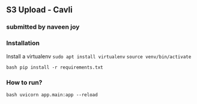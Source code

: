 ## S3 Upload - Cavli

### submitted by naveen joy

### Installation

Install a virtualenv
`sudo apt install virtualenv`
`source venv/bin/activate`

`bash
pip install -r requirements.txt
`

### How to run?

`bash
uvicorn app.main:app --reload
`
